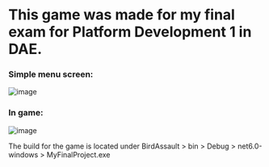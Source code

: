 # This game was made for my final exam for Platform Development 1 in DAE.

### Simple menu screen:
![image](https://github.com/user-attachments/assets/39f3bc2a-2ab8-48fd-ba83-4a0799184556)

### In game:
![image](https://github.com/user-attachments/assets/845cd417-97a9-4c79-a0e1-756ef0381ba1)

The build for the game is located under BirdAssault > bin > Debug > net6.0-windows > MyFinalProject.exe
